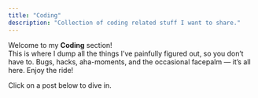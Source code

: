 ```yaml
---
title: "Coding"
description: "Collection of coding related stuff I want to share."
---
```


Welcome to my **Coding** section!  
This is where I dump all the things I’ve painfully figured out, so you don’t have to.
Bugs, hacks, aha-moments, and the occasional facepalm — it’s all here. Enjoy the ride!

Click on a post below to dive in.

